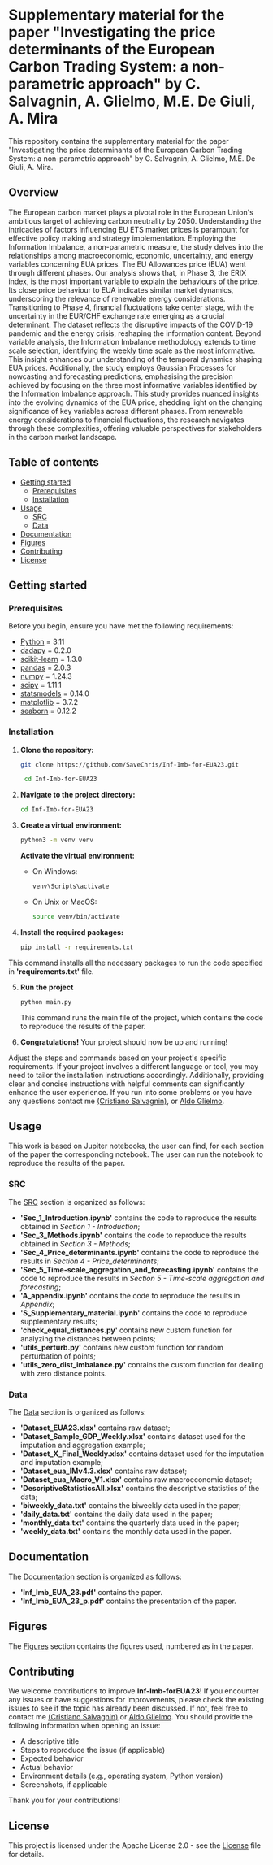 # Supplementary material for the paper "Investigating the price determinants of the European Carbon Trading System: a non-parametric approach" by C. Salvagnin, A. Glielmo, M.E. De Giuli, A. Mira
This repository contains the supplementary material for the paper "Investigating the price determinants of the European Carbon Trading System: a non-parametric approach" by C. Salvagnin, A. Glielmo, M.E. De Giuli, A. Mira.

## Overview
The European carbon market plays a pivotal role in the European Union's ambitious target of achieving carbon neutrality by 2050. Understanding the intricacies of factors influencing EU ETS market prices is paramount for effective policy making and strategy implementation. Employing the Information Imbalance, a non-parametric measure, the study delves into the relationships among macroeconomic, economic, uncertainty, and energy variables concerning EUA prices.
The EU Allowances price (EUA) went through different phases. Our analysis shows that, in Phase 3, the ERIX index, is the most important variable to explain the behaviours of the price. Its close price behaviour to EUA indicates similar market dynamics, underscoring the relevance of renewable energy considerations. Transitioning to Phase 4, financial fluctuations take center stage, with the uncertainty in the EUR/CHF exchange rate emerging as a crucial determinant. The dataset reflects the disruptive impacts of the COVID-19 pandemic and the energy crisis, reshaping the information content.
Beyond variable analysis, the Information Imbalance methodology extends to time scale selection, identifying the weekly time scale as the most informative. This insight enhances our understanding of the temporal dynamics shaping EUA prices. Additionally, the study employs Gaussian Processes for nowcasting and forecasting predictions, emphasising the precision achieved by focusing on the three most informative variables identified by the Information Imbalance approach.
This study provides nuanced insights into the evolving dynamics of the EUA price, shedding light on the changing significance of key variables across different phases. From renewable energy considerations to financial fluctuations, the research navigates through these complexities, offering valuable perspectives for stakeholders in the carbon market landscape.

## Table of contents
- [Getting started](#getting-started)
  - [Prerequisites](#prerequisites)
  - [Installation](#installation)
- [Usage](#usage)
  - [SRC](#SRC)
  - [Data](#data)
- [Documentation](#documentation)
- [Figures](#figures)
- [Contributing](#contributing)
- [License](#license)

## Getting started

### Prerequisites
Before you begin, ensure you have met the following requirements:
- [Python](https://www.python.org/) = 3.11
- [dadapy](https://dadapy.readthedocs.io/en/latest/#) = 0.2.0
- [scikit-learn](https://scikit-learn.org/stable/) = 1.3.0
- [pandas](https://pandas.pydata.org/) = 2.0.3
- [numpy](https://numpy.org/) = 1.24.3
- [scipy](https://www.scipy.org/) = 1.11.1
- [statsmodels](https://www.statsmodels.org/stable/index.html) = 0.14.0
- [matplotlib](https://matplotlib.org/) = 3.7.2
- [seaborn](https://seaborn.pydata.org/) = 0.12.2

### Installation
1. **Clone the repository:**

   ```bash
   git clone https://github.com/SaveChris/Inf-Imb-for-EUA23.git

    cd Inf-Imb-for-EUA23
    ```
2. **Navigate to the project directory:**

   ```bash
   cd Inf-Imb-for-EUA23
   ```

3. **Create a virtual environment:**

   ```bash
   python3 -m venv venv
   ```
   **Activate the virtual environment:**
    - On Windows:
        ```bash
        venv\Scripts\activate
        ```
    - On Unix or MacOS:
        ```bash
        source venv/bin/activate
        ```

4. **Install the required packages:**

   ```bash
   pip install -r requirements.txt
   ```
This command installs all the necessary packages to run the code specified in **'requirements.txt'** file.

5. **Run the project**

   ```bash
   python main.py
   ```
   This command runs the main file of the project, which contains the code to reproduce the results of the paper.

6. **Congratulations!**
Your project should now be up and running!

Adjust the steps and commands based on your project's specific requirements. If your project involves a different language or tool, you may need to tailor the installation instructions accordingly. Additionally, providing clear and concise instructions with helpful comments can significantly enhance the user experience. If you run into some problems or you have any questions contact me [(Cristiano Salvagnin)](mailto:c.salvagnin@unibs.it), or [Aldo Glielmo](mailto:aldo.glielmo@gmail.com).

## Usage
This work is based on Jupiter notebooks, the user can find, for each section of the paper the corresponding notebook. The user can run the notebook to reproduce the results of the paper.

### SRC
The [SRC](https://github.com/SaveChris/Inf-Imb-for-EUA23/tree/main/SRC) section is organized as follows:
- **'Sec_1_Introduction.ipynb'** contains the code to reproduce the results obtained in *Section 1 - Introduction*;
- **'Sec_3_Methods.ipynb'** contains the code to reproduce the results obtained in *Section 3 - Methods*;
- **'Sec_4_Price_determinants.ipynb'** contains the code to reproduce the results in *Section 4 - Price_determinants*;
- **'Sec_5_Time-scale_aggregation_and_forecasting.ipynb'** contains the code to reproduce the results in *Section 5 - Time-scale aggregation and forecasting*;
- **'A_appendix.ipynb'** contains the code to reproduce the results in *Appendix*;
- **'S_Supplementary_material.ipynb'** contains the code to reproduce supplementary results;
- **'check_equal_distances.py'** contains new custom function for analyzing the distances between points;
- **'utils_perturb.py'** contains new custom function for random perturbation of points;
- **'utils_zero_dist_imbalance.py'** contains the custom function for dealing with zero distance points. 

### Data
The [Data](https://github.com/SaveChris/Inf-Imb-for-EUA23/tree/main/Data) section is organized as follows:
- **'Dataset_EUA23.xlsx'** contains raw dataset;
- **'Dataset_Sample_GDP_Weekly.xlsx'** contains dataset used for the imputation and aggregation example;
- **'Dataset_X_Final_Weekly.xlsx'** contains dataset used for the imputation and imputation example;
- **'Dataset_eua_IMv4.3.xlsx'** contains raw dataset;
- **'Dataset_eua_Macro_V1.xlsx'** contains raw macroeconomic dataset;
- **'DescriptiveStatisticsAll.xlsx'** contains the descriptive statistics of the data;
- **'biweekly_data.txt'** contains the biweekly data used in the paper;
- **'daily_data.txt'** contains the daily data used in the paper;
- **'monthly_data.txt'** contains the quarterly data used in the paper;
- **'weekly_data.txt'** contains the monthly data used in the paper.

## Documentation
The [Documentation](https://github.com/SaveChris/Inf-Imb-for-EUA23/tree/main/Documentation) section is organized as follows:
- **'Inf_Imb_EUA_23.pdf'** contains the paper.
- **'Inf_Imb_EUA_23_p.pdf'** contains the presentation of the paper.

## Figures
The [Figures](https://github.com/SaveChris/Inf-Imb-for-EUA23/tree/main/Figures) section contains the figures used, numbered as in the paper.

## Contributing
We welcome contributions to improve **Inf-Imb-forEUA23**!
If you encounter any issues or have suggestions for improvements, please check the existing issues to see if the topic has already been discussed. If not, feel free to contact me [(Cristiano Salvagnin)](mailto:c.salvagnin@unibs.it) or [Aldo Glielmo](mailto:aldo.glielmo@gmail.com).
You should provide the following information when opening an issue:

- A descriptive title
- Steps to reproduce the issue (if applicable)
- Expected behavior
- Actual behavior
- Environment details (e.g., operating system, Python version)
- Screenshots, if applicable

Thank you for your contributions!

## License
This project is licensed under the Apache License 2.0 - see the [License](LICENSE.txt) file for details.